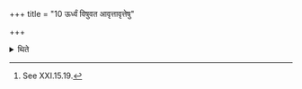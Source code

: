 +++
title = "10 ऊर्ध्वं विषुवत आवृत्तावृत्तेषु"

+++

<details><summary>थिते</summary>

10. After the Viṣuvat, this group of three days should be performed in the reverse order during (those) days which are performed in the reverse order.[^1]  

[^1]: See XXI.15.19. 
</details>
